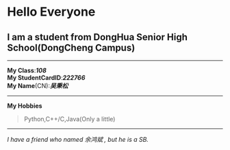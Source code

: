 # Hello Everyone 
## I am a student from DongHua Senior High School(DongCheng Campus)
- - - 

**My Class**:***108***  
**My StudentCardID**:***222766***  
**My Name**(CN):***吴秉松***  

- - -

**My Hobbies**  
> Python,C++/C,Java(Only a little) 

- - -

*I have a friend who named 余鸿斌 , but he is a SB.*
